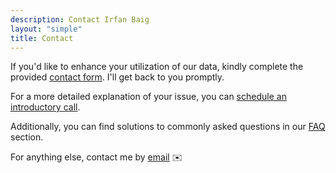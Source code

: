 ```yaml
---
description: Contact Irfan Baig
layout: "simple"
title: Contact
---
```

<!-- ## Contact -->

If you'd like to enhance your utilization of our data, kindly complete the provided [contact form](https://airtable.com/shrbfh58Qab0xD4X8). I'll get back to you promptly.

For a more detailed explanation of your issue, you can [schedule an introductory call](https://calendly.com/irfanbaigse/30min).

Additionally, you can find solutions to commonly asked questions in our [FAQ](/faq/) section.

For anything else, contact me by [email](mailto:irfan.blackhawky@gmail.com) :envelope: